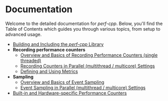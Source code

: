 # Documentation
Welcome to the detailed documentation for *perf-cpp*. 
Below, you'll find the Table of Contents which guides you through various topics, from setup to advanced usage.

* [Building and Including the *perf-cpp* Library](build.md)
* **Recording performance counters**
  * [Overview and Basics of Recording Performance Counters (single threaded)](recording.md)
  * [Recording Counters in Parallel (multithread / multicore) Settings](recording-parallel.md)
  * [Defining and Using Metrics](metrics.md)
* **Sampling**
  * [Overview and Basics of Event Sampling](sampling.md)
  * [Event Sampling in Parallel (multithread / multicore) Settings](sampling-parallel.md)
* [Built-in and Hardware-specific Performance Counters](counters.md)